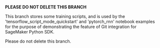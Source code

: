 ****PLEASE DO NOT DELETE THIS BRANCH****

This branch stores some training scripts, and is used by the 'tensorflow_script_mode_quickstart' and 
'pytorch_rnn' notebook examples for the purpose of demonstrating the feature of Git integration for 
SageMaker Python SDK. 

Please do not delete this branch.

